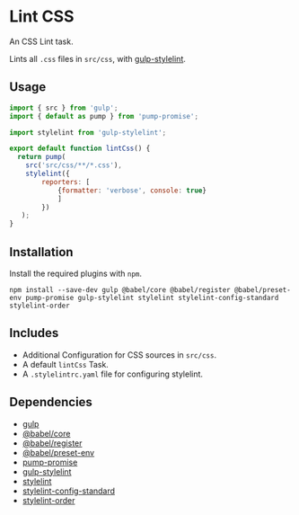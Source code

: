 Lint CSS
================================================================================

An CSS Lint task.

Lints all `.css` files in `src/css`, with [gulp-stylelint](https://www.npmjs.com/package/stylelint).

Usage
--------------------------------------------------------------------------------

```javascript
import { src } from 'gulp';
import { default as pump } from 'pump-promise';

import stylelint from 'gulp-stylelint';

export default function lintCss() {
  return pump(
    src('src/css/**/*.css'),
    stylelint({
    	reporters: [
    		{formatter: 'verbose', console: true}
			]
		})
   );
}
```

Installation
--------------------------------------------------------------------------------

Install the required plugins with `npm`.

`npm install --save-dev gulp @babel/core @babel/register @babel/preset-env pump-promise gulp-stylelint stylelint stylelint-config-standard stylelint-order`

Includes
--------------------------------------------------------------------------------

- Additional Configuration for CSS sources in `src/css`.
- A default `lintCss` Task.
- A `.stylelintrc.yaml` file for configuring stylelint.

Dependencies
--------------------------------------------------------------------------------

- [gulp](https://www.npmjs.com/package/gulp)
- [@babel/core](https://www.npmjs.com/package/@babel/core)
- [@babel/register](https://www.npmjs.com/package/@babel/register)
- [@babel/preset-env](https://www.npmjs.com/package/@babel/preset-env)
- [pump-promise](https://www.npmjs.com/package/pump-promise)
- [gulp-stylelint](https://www.npmjs.com/package/gulp-stylelint)
- [stylelint](https://www.npmjs.com/package/stylelint)
- [stylelint-config-standard](https://www.npmjs.com/package/stylelint-config-standard)
- [stylelint-order](https://www.npmjs.com/package/stylelint-order)
